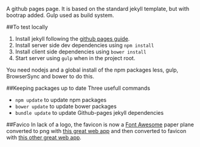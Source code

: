 A github pages page. It is based on the standard jekyll template, but with bootrap added. Gulp used as build system.

##To test locally
1. Install jekyll following the [github pages guide][gh-pages-jekyll-guide].
2. Install server side dev dependencies using `npm install`
3. Install client side dependencies using `bower install`
4. Start server using `gulp` when in the project root.

You need nodejs and a global install of the npm packages less, gulp, BrowserSync and bower to do this.

##Keeping packages up to date
Three usefull commands
* `npm update` to update npm packages
* `bower update` to update bower packages
* `bundle update` to update Github-pages jekyll dependencies

##Favico
In lack of a logo, the favicon is now a [Font Awesome][3] paper plane converted to png with [this great web app][1] and then converted to favicon with [this other great web app][2].

[1]:http://fa2png.io/
[2]:http://realfavicongenerator.net/
[3]:http://fortawesome.github.io/Font-Awesome/
[gh-pages-jekyll-guide]: https://help.github.com/articles/using-jekyll-with-pages/

